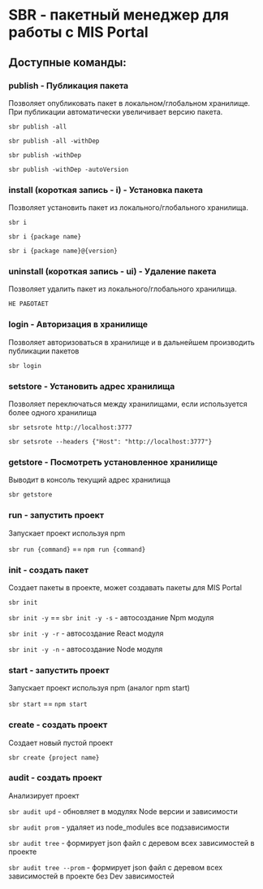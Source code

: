 # SBR - пакетный менеджер для работы с MIS Portal         

## Доступные команды: 

### publish - Публикация пакета
Позволяет опубликовать пакет в локальном/глобальном хранилище.
При публикации автоматически увеличивает версию пакета.


`sbr publish -all`

`sbr publish -all -withDep `

`sbr publish -withDep`

`sbr publish -withDep -autoVersion`


### install (короткая запись - i) - Установка пакета
Позволяет установить пакет из локального/глобального хранилища.

`sbr i`

`sbr i {package name}`

`sbr i {package name}@{version}`

### uninstall (короткая запись - ui) - Удаление пакета
Позволяет удалить пакет из локального/глобального хранилища.

`` НЕ РАБОТАЕТ ``

### login - Авторизация в хранилище
Позволяет авторизоваться в хранилище и в дальнейшем производить публикации пакетов

`sbr login`


### setstore - Установить адрес хранилища
Позволяет переключаться между хранилищами, если используется более одного хранилища

`sbr setsrote http://localhost:3777`

`sbr setsrote --headers {"Host": "http://localhost:3777"}`

### getstore - Посмотреть установленное хранилище
Выводит в консоль текущий адрес хранилища

`sbr getstore`

### run - запустить проект
Запускает проект используя npm

`sbr run {command}` == `npm run {command}` 

### init - создать пакет
Создает пакеты в проекте, может создавать пакеты для MIS Portal

`sbr init`

`sbr init -y` == `sbr init -y -s` - автосоздание Npm модуля

`sbr init -y -r` - автосоздание React модуля

`sbr init -y -n` - автосоздание Node модуля


### start - запустить проект
Запускает проект используя npm (аналог npm start)

`sbr start` == `npm start`


### create - создать проект
Создает новый пустой проект

`sbr create {project name}`

### audit - создать проект
Анализирует проект

`sbr audit upd` - обновляет в модулях Node версии и зависимости

`sbr audit prom` - удаляет из node_modules все подзависимости

`sbr audit tree` - формирует json файл с деревом всех зависимостей в проекте

`sbr audit tree --prom` - формирует json файл с деревом всех зависимостей в проекте без Dev зависимостей

